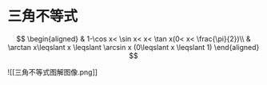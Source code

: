 # 三角不等式

$$
\begin{aligned}
	& 1-\cos x< \sin x< x< \tan x(0< x< \frac{\pi}{2})\\
	& \arctan x\leqslant x \leqslant \arcsin x (0\leqslant x \leqslant 1)
\end{aligned}
$$

![[三角不等式图解图像.png]]
